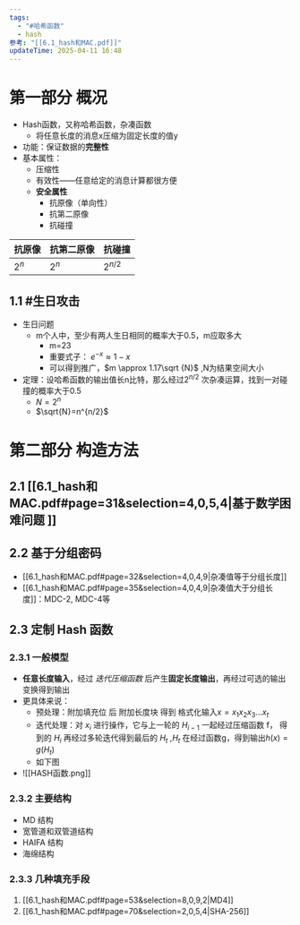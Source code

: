```yaml
---
tags:
  - "#哈希函数"
  - hash
参考: "[[6.1_hash和MAC.pdf]]"
updateTime: 2025-04-11 16:48
---
```

# 第一部分 概况  
* Hash函数，又称哈希函数，杂凑函数  
	* 将任意长度的消息x压缩为固定长度的值y
* 功能：保证数据的**完整性**  
* 基本属性：
	* 压缩性
	* 有效性——任意给定的消息计算都很方便  
	* **安全属性**
		* 抗原像（单向性）
		* 抗第二原像  
		* 抗碰撞  

| 抗原像   | 抗第二原像 | 抗碰撞       |
| ----- | ----- | --------- |
| $2^n$ | $2^n$ | $2^{n/2}$ |
## 1.1 #生日攻击  
* 生日问题  
	* m个人中，至少有两人生日相同的概率大于0.5，m应取多大  
		* m=23
		* 重要式子： $e^{-x} \approx 1-x$  
		* 可以得到推广，$m \approx 1.17\sqrt {N}$ ,N为结果空间大小  
* 定理：设哈希函数的输出值长n比特，那么经过$2^{n/2}$ 次杂凑运算，找到一对碰撞的概率大于0.5
	* $N=2^n$
	* $\sqrt{N}=n^{n/2}$  
# 第二部分 构造方法  

## 2.1 [[6.1_hash和MAC.pdf#page=31&selection=4,0,5,4|基于数学困难问题  ]]
## 2.2 基于分组密码  
* [[6.1_hash和MAC.pdf#page=32&selection=4,0,4,9|杂凑值等于分组长度]]  
* [[6.1_hash和MAC.pdf#page=35&selection=4,0,4,9|杂凑值大于分组长度]]：MDC-2, MDC-4等
## 2.3 定制 Hash 函数  
### 2.3.1 一般模型  
* **任意长度输入**，经过 *迭代压缩函数* 后产生**固定长度输出**，再经过可选的输出变换得到输出  
* 更具体来说：
	* 预处理：附加填充位 后 附加长度块 得到 格式化输入$x=x_1x_2x_3...x_t$  
	* 迭代处理：对 $x_i$ 进行操作，它与上一轮的 $H_{i-1}$ 一起经过压缩函数 f， 得到的 $H_i$ 再经过多轮迭代得到最后的 $H_t$ ,$H_t$ 在经过函数g，得到输出$h(x)=g(H_t)$ 
	* 如下图  
* ![[HASH函数.png]]  
### 2.3.2 主要结构  
* MD 结构  
* 宽管道和双管道结构  
* HAIFA 结构  
* 海绵结构  
### 2.3.3 几种填充手段  
1. [[6.1_hash和MAC.pdf#page=53&selection=8,0,9,2|MD4]]
2. [[6.1_hash和MAC.pdf#page=70&selection=2,0,5,4|SHA-256]]  